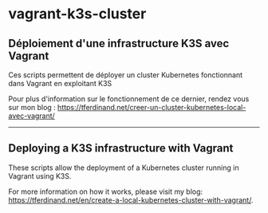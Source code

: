 # vagrant-k3s-cluster
## Déploiement d'une infrastructure K3S avec Vagrant

Ces scripts permettent de déployer un cluster Kubernetes fonctionnant dans Vagrant en exploitant K3S

Pour plus d'information sur le fonctionnement de ce dernier, rendez vous sur mon blog  : https://tferdinand.net/creer-un-cluster-kubernetes-local-avec-vagrant/

---

## Deploying a K3S infrastructure with Vagrant

These scripts allow the deployment of a Kubernetes cluster running in Vagrant using K3S.

For more information on how it works, please visit my blog: https://tferdinand.net/en/create-a-local-kubernetes-cluster-with-vagrant/.
